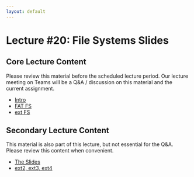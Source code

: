 ```yaml
---
layout: default
---
```


# Lecture #20: File Systems Slides

## Core Lecture Content

Please review this material before the scheduled lecture period. Our lecture
meeting on Teams will be a Q&A / discussion on this material and the current
assignment.

 - [Intro](https://youtu.be/EeTC1Un7c4s)
 - [FAT FS](https://youtu.be/BNeMQJk-E9s)
 - [ext FS](https://youtu.be/E1OxG2zlAnE)

## Secondary Lecture Content

This material is also part of this lecture, but not essential for the Q&A. Please
review this content when convenient.

 
 - [The Slides](http://ccs.neu.edu/home/ntuck/courses/2015/01/cs5600/slides/10_File_Systems.pptx)
 - [ext2, ext3, ext4](https://youtu.be/kL-cov6VbaI)
